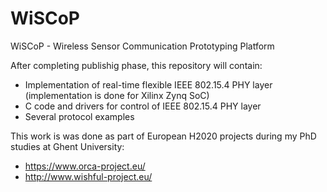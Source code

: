 # WiSCoP
WiSCoP - Wireless Sensor Communication Prototyping Platform

After completing publishig phase, this repository will contain:
- Implementation of real-time flexible IEEE 802.15.4 PHY layer (implementation is done for Xilinx Zynq SoC)
- C code and drivers for control of IEEE 802.15.4 PHY layer
- Several protocol examples

This work is was done as part of European H2020 projects during my PhD studies at Ghent University:
- https://www.orca-project.eu/
- http://www.wishful-project.eu/


